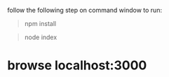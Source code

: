 follow the following step on command window to run:
> npm install

> node index
# browse localhost:3000 
